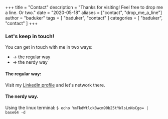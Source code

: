 +++
title = "Contact"
description = "Thanks for visiting! Feel free to drop me a line. Or two."
date = "2020-05-18"
aliases = ["contact", "drop_me_a_line"]
author = "baduker"
tags = [
    "baduker",
    "contact"
]
categories = [
    "baduker",
    "contact"
]
+++

### Let's keep in touch!

You can get in touch with me in two ways:

- -> the regular way
- -> the nerdy way

#### The regular way:

Visit my [LinkedIn profile](https://www.linkedin.com/in/maciekt/) and let's network there.

#### The nerdy way.

Using the linux terminal: ```$ echo YmFkdWtlckBwcm90b25tYWlsLmNoCgo= | base64 -d```
